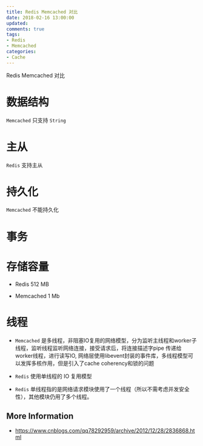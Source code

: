 ```yaml
---
title: Redis Memcached 对比
date: 2018-02-16 13:00:00
updated:
comments: true
tags:
- Redis
- Memcached
categories:
- Cache
---
```


Redis Memcached 对比

<!--more-->

# 数据结构

`Memcached` 只支持 `String`

# 主从

`Redis` 支持主从

# 持久化

`Memcached` 不能持久化

# 事务

# 存储容量

* Redis 512 MB

* Memcached 1 Mb

# 线程

* `Memcached` 是多线程，非阻塞IO复用的网络模型，分为监听主线程和worker子线程，监听线程监听网络连接，接受请求后，将连接描述字pipe 传递给worker线程，进行读写IO, 网络层使用libevent封装的事件库，多线程模型可以发挥多核作用，但是引入了cache coherency和锁的问题

* `Redis` 使用单线程的 IO 复用模型

* `Redis` 单线程指的是网络请求模块使用了一个线程（所以不需考虑并发安全性），其他模块仍用了多个线程。

## More Information

* https://www.cnblogs.com/qq78292959/archive/2012/12/28/2836868.html
